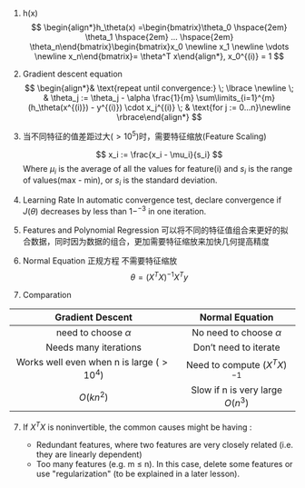 1. h(x)
$$
\begin{align*}h_\theta(x) =\begin{bmatrix}\theta_0 \hspace{2em} \theta_1 \hspace{2em} ... \hspace{2em} \theta_n\end{bmatrix}\begin{bmatrix}x_0 \newline x_1 \newline \vdots \newline x_n\end{bmatrix}= \theta^T x\end{align*}, x_0^{(i)} = 1
$$

2. Gradient descent equation
$$
\begin{align*}& \text{repeat until convergence:} \; \lbrace \newline \; & \theta_j := \theta_j - \alpha \frac{1}{m} \sum\limits_{i=1}^{m} (h_\theta(x^{(i)}) - y^{(i)}) \cdot x_j^{(i)} \; & \text{for j := 0...n}\newline \rbrace\end{align*}
$$

3. 当不同特征的值差距过大$(>10^5)$时，需要特征缩放(Feature Scaling)
    
    $$
        x_i := \frac{x_i - \mu_i}{s_i}
    $$
    Where $\mu_i$ is the average of all the values for feature(i) and $s_i$ is the range of values(max - min), or $s_i$ is the standard deviation.
    
4. Learning Rate
    In automatic convergence test, declare convergence if $J(\theta)$ decreases by less than $1-^{-3}$ in one iteration.

4. Features and Polynomial Regression
    可以将不同的特征值组合来更好的拟合数据，同时因为数据的组合，更加需要特征缩放来加快几何提高精度
    
5. Normal Equation 正规方程 不需要特征缩放
$$
    \theta = (X^TX)^{-1}X^Ty
$$
     
     
6. Comparation

 | Gradient Descent | Normal Equation |
 | :-------: | :-------: |
 | need to choose $\alpha$| No need to choose $\alpha$|
 | Needs many iterations | Don’t need to iterate |
 | Works well even when n is large ($>10^4$) | Need to compute $(X^TX)^{-1}$|
 | $O(kn^2)$ | Slow if n is very large $O(n^3)$ |

7. If $X^TX$ is noninvertible, the common causes might be having :    - Redundant features, where two features are very closely related (i.e. they are linearly dependent)    - Too many features (e.g. m ≤ n). In this case, delete some features or use "regularization" (to be explained in a later lesson).
